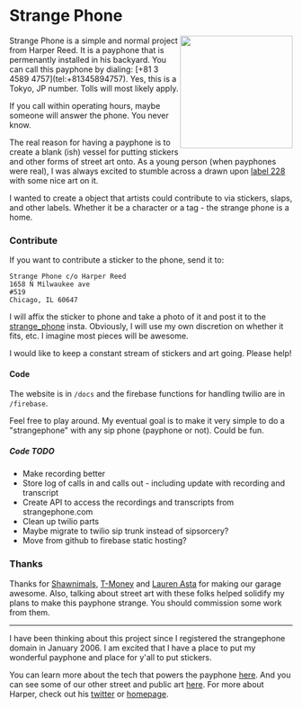 # Strange Phone

<img src="http://strangephone.com/assets/begin.jpg" class="hidden-sm-down" width="200" align="right" />
Strange Phone is a simple and normal project from Harper Reed. It is a payphone that is permenantly installed in his backyard. You can call this payphone by dialing: [+81 3 4589 4757](tel:+81345894757). Yes, this is a Tokyo, JP number. Tolls will most likely apply. 

If you call within operating hours, maybe someone will answer the phone. You never know. 

The real reason for having a payphone is to create a blank (ish) vessel for putting stickers and other forms of street art onto. As a young person (when payphones were real), I was always excited to stumble across a drawn upon [label 228](https://en.wikipedia.org/wiki/Label_228) with some nice art on it. 

I wanted to create a object that artists could contribute to via stickers, slaps, and other labels. Whether it be a character or a tag - the strange phone is a home. 

### Contribute

If you want to contribute a sticker to the phone, send it to: 

    Strange Phone c/o Harper Reed
    1658 N Milwaukee ave
    #519
    Chicago, IL 60647

I will affix the sticker to phone and take a photo of it and post it to the [strange_phone](http://instagram.com/strange_phone) insta. Obviously, I will use my own discretion on whether it fits, etc. I imagine most pieces will be awesome. 

I would like to keep a constant stream of stickers and art going. Please help! 

#### Code

The website is in `/docs` and the firebase functions for handling twilio are in `/firebase`. 

Feel free to play around. My eventual goal is to make it very simple to do a "strangephone" with any sip phone (payphone or not). Could be fun. 

##### Code TODO

* Make recording better
* Store log of calls in and calls out - including update with recording and transcript
* Create API to access the recordings and transcripts from strangephone.com
* Clean up twilio parts
* Maybe migrate to twilio sip trunk instead of sipsorcery? 
* Move from github to firebase static hosting? 

### Thanks

Thanks for [Shawnimals](https://www.instagram.com/shawnimals/), [T-Money](https://www.instagram.com/tmoneydelarue/) and [Lauren Asta](https://www.instagram.com/lauren_asta/) for making our garage awesome. Also, talking about street art with these folks helped solidify my plans to make this payphone strange.  You should commission some work from them. 

----

I have been thinking about this project since I registered the strangephone domain in January 2006. I am excited that I have a place to put my wonderful payphone and place for y'all to put stickers. 

You can learn more about the tech that powers the payphone [here](/tech). And you can see some of our other street and public art [here](/art). For more about Harper, check out his [twitter](http://twitter.com/harper) or [homepage](http://harperreed.com).
